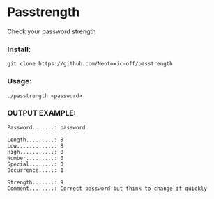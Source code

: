 # Passtrength
Check your password strength 

### Install:
```
git clone https://github.com/Neotoxic-off/passtrength
```

### Usage:
```
./passtrength <password>
```

### OUTPUT EXAMPLE:

```
Password.......: password

Length.........: 8
Low............: 8
High...........: 0
Number.........: 0
Special........: 0
Occurrence.....: 1

Strength.......: 9
Comment........: Correct password but think to change it quickly

```
